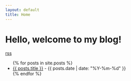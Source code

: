 ```yaml
---
layout: default
title: Home
---
```

# Hello, welcome to my blog!

[rss](feed.xml)

<ul>
    {% for posts in site.posts %}
        <li>
        <a href="{{ site.baseurl }}{{ posts.url }}">{{ posts.title }}</a> - {{ posts.date | date: "%Y-%m-%d" }}
        </li>
    {% endfor %}
<ul>
